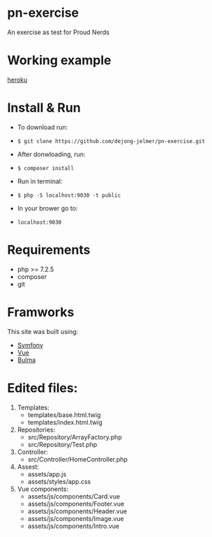 # pn-exercise
An exercise as test for Proud Nerds

# Working example
[heroku](https://pn-exercise.herokuapp.com/)

# Install & Run
* To download run:
- `$ git clone https://github.com/dejong-jelmer/pn-exercise.git`
* After donwloading, run:
- `$ composer install`
* Run in terminal:
- `$ php -S localhost:9030 -t public`
* In your brower go to:
- `localhost:9030`

# Requirements
* php >= 7.2.5
* composer
* git

# Framworks
This site was built using:
* [Symfony](https://symfony.com/)
* [Vue](https://vuejs.org/)
* [Bulma](https://bulma.io)

# Edited files:
1. Templates:
   - templates/base.html.twig
   - templates/index.html.twig
2. Repositories:
   - src/Repository/ArrayFactory.php
   - src/Repository/Test.php
3. Controller:
   - src/Controller/HomeController.php
4. Assest:
   - assets/app.js
   - assets/styles/app.css
5. Vue components:
   - assets/js/components/Card.vue
   - assets/js/components/Footer.vue
   - assets/js/components/Header.vue
   - assets/js/components/Image.vue
   - assets/js/components/Intro.vue